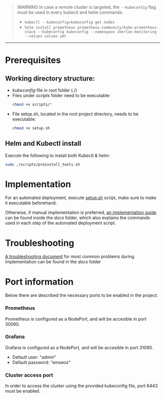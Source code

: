> WARNING
> In case a remote cluster is targeted, the *`--kubeconfig`* flag must be used in every kubectl and helm commands:
> - `kubectl --kubeconfig=kubeconfig get nodes`
> - `helm install prometheus prometheus-community/kube-prometheus-stack --kubeconfig kubeconfig --namespace ikerlan-monitoring --values values.yml` 
---
# Prerequisites
## Working directory structure:
- *kubeconfig* file in root folder (./)
- Files under *scripts* folder need to be executable: 
  ```bash
  chmod +x scripts/*
  ```
- File setup.sh, located in the root project directory, needs to be executable:
  ```bash
  chmod +x setup.sh
  ```

## Helm and Kubectl install
Execute the following to install both Kubectl & helm:
```bash
sudo ./scripts/preinstall_tools.sh
```

# Implementation
For an automated deployment, execute [setup.sh](setup.sh) script, make sure to make it executable beforehand.

Otherwise, if manual implementation is preferred, [an implementation guide](docs/implementation.md) can be found inside the *docs* folder, which also explains the commands used in each step of the automated deployment script.

# Troubleshooting
[A troubleshooting document](docs/troubleshooting.md) for most common problems during implementation can be found in the *docs* folder

# Port information
Below there are described the necessary ports to be enabled in the project.

### Prometheus
Prometheus is configured as a NodePort, and will be accesible in port 30090.

### Grafana
Grafana is configured as a NodePort, and will be accesible in port 31090.
- Default user: "admin"
- Default password: "emseos"

### Cluster access port
In order to access the cluster using the provided kubeconfig file, port 6443 must be enabled.